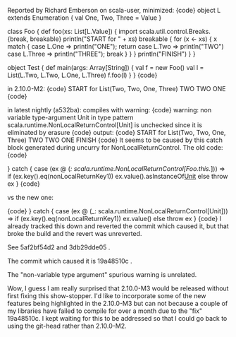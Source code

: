 Reported by Richard Emberson on scala-user, minimized:
{code}
object L extends Enumeration {
  val One, Two, Three = Value
}

class Foo {
  def foo(xs: List[L.Value]) {
    import scala.util.control.Breaks.{break, breakable}
    println("START for " + xs)
    breakable {
      for (x <- xs) {
        x match {
          case L.One => println("ONE"); return
          case L.Two => println("TWO")
          case L.Three => println("THREE"); break
        }
      }
    }
    println("FINISH")
  }
}

object Test {
  def main(args: Array[String]) {
    val f = new Foo()
    val l = List(L.Two, L.Two, L.One, L.Three)
    f.foo(l)
  }
}
{code}

in 2.10.0-M2:
{code}
START for List(Two, Two, One, Three)
TWO
TWO
ONE
{code}

in latest nightly (a532ba):
compiles with warning:
{code}
warning: non variable type-argument Unit in type pattern scala.runtime.NonLocalReturnControl[Unit] is unchecked since it is eliminated by erasure
{code}
output:
{code}
START for List(Two, Two, One, Three)
TWO
TWO
ONE
FINISH
{code}
It seems to be caused by this catch block generated during uncurry for NonLocalReturnControl.
The old code:
{code}

} catch {
  case (ex @ (_: scala.runtime.NonLocalReturnControl[Foo.this._])) => if (ex.key().eq(nonLocalReturnKey1))
    ex.value().asInstanceOf[Unit]()
  else
    throw ex
}
{code}

vs the new one:

{code}
} catch {
  case (ex @ (_: scala.runtime.NonLocalReturnControl[Unit])) => if (ex.key().eq(nonLocalReturnKey1))
    ex.value()
  else
    throw ex
}
{code}
I already tracked this down and reverted the commit which caused it, but that broke the build and the revert was unreverted.

See 5af2bf54d2 and 3db29dde05 .

The commit which caused it is 19a48510c .

The "non-variable type argument" spurious warning is unrelated.

Wow, I guess I am really surprised that 2.10.0-M3 would be
released without first fixing this show-stopper.
I'd like to incorporate some of the new features being
highlighted in the 2.10.0-M3 but can not because a couple
of my libraries have failed to compile for over a month
due to the "fix" 19a48510c.
I kept waiting for this to be addressed so that I could
go back to using the git-head rather than  2.10.0-M2.
